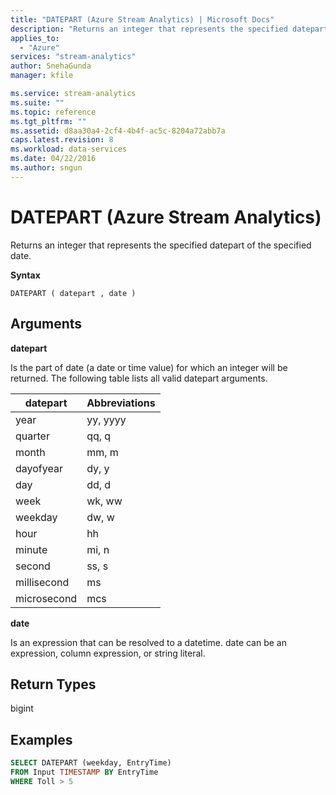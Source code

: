 ```yaml
---
title: "DATEPART (Azure Stream Analytics) | Microsoft Docs"
description: "Returns an integer that represents the specified datepart of the specified date.  "
applies_to: 
  - "Azure"
services: "stream-analytics"
author: SnehaGunda
manager: kfile

ms.service: stream-analytics
ms.suite: ""
ms.topic: reference
ms.tgt_pltfrm: ""   
ms.assetid: d8aa30a4-2cf4-4b4f-ac5c-8204a72abb7a
caps.latest.revision: 8
ms.workload: data-services
ms.date: 04/22/2016
ms.author: sngun
---
```

# DATEPART (Azure Stream Analytics)
  Returns an integer that represents the specified datepart of the specified date.  
  
 **Syntax**  
  
```  
DATEPART ( datepart , date )  
```  
  
## Arguments  
 **datepart**  
  
 Is the part of date (a date or time value) for which an integer will be returned. The following table lists all valid datepart arguments.  
  
|datepart|Abbreviations|  
|--------------|-------------------|  
|year|yy, yyyy|  
|quarter|qq, q|  
|month|mm, m|  
|dayofyear|dy, y|  
|day|dd, d|  
|week|wk, ww|  
|weekday|dw, w|  
|hour|hh|  
|minute|mi, n|  
|second|ss, s|  
|millisecond|ms|  
|microsecond|mcs|  
  
 **date**  
  
 Is an expression that can be resolved to a datetime. date can be an expression, column expression, or string literal.  
  
## Return Types  
 bigint  
  
## Examples  
  
```SQL  
SELECT DATEPART (weekday, EntryTime)  
FROM Input TIMESTAMP BY EntryTime  
WHERE Toll > 5  
  
```  
  
  